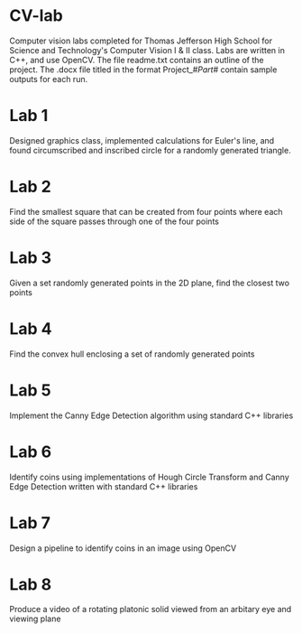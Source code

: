 # CV-lab
Computer vision labs completed for Thomas Jefferson High School for Science and Technology's Computer Vision I & II class. Labs are written in C++, and use OpenCV. The file readme.txt contains an outline of the project. The .docx file titled in the format Project_#_Part_# contain sample outputs for each run.
# Lab 1
Designed graphics class, implemented calculations for Euler's line, and found circumscribed and inscribed circle for a randomly generated triangle.

# Lab 2
Find the smallest square that can be created from four points where each side of the square passes through one of the four points

# Lab 3
Given a set randomly generated points in the 2D plane, find the closest two points

# Lab 4
Find the convex hull enclosing a set of randomly generated points

# Lab 5
Implement the Canny Edge Detection algorithm using standard C++ libraries

# Lab 6
Identify coins using implementations of Hough Circle Transform and Canny Edge Detection written with standard C++ libraries

# Lab 7
Design a pipeline to identify coins in an image using OpenCV

# Lab 8
Produce a video of a rotating platonic solid viewed from an arbitary eye and viewing plane
